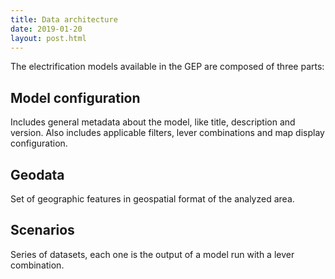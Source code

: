 ```yaml
---
title: Data architecture
date: 2019-01-20
layout: post.html
---
```


The electrification models available in the GEP are composed of three parts:

## Model configuration

Includes general metadata about the model, like title, description and version. Also includes applicable filters, lever combinations and map display configuration.

## Geodata

Set of geographic features in geospatial format of the analyzed area.

## Scenarios

Series of datasets, each one is the output of a model run with a lever combination.